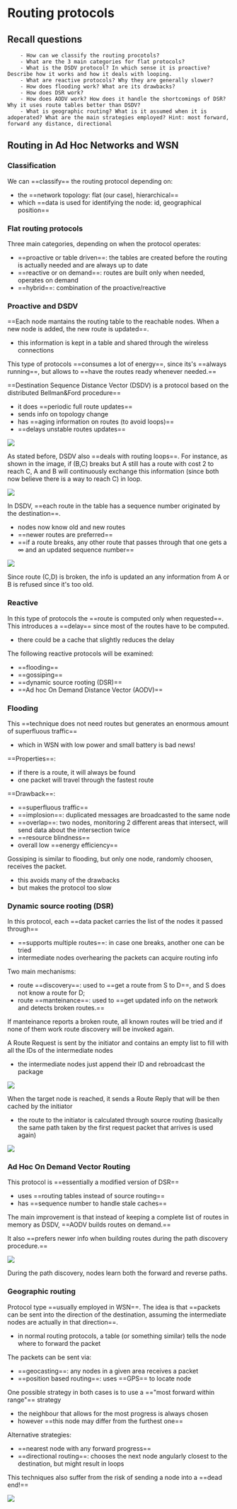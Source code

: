 # Routing protocols 

## Recall questions
        - How can we classify the routing procotols?
        - What are the 3 main categories for flat protocols?
        - What is the DSDV protocol? In which sense it is proactive? Describe how it works and how it deals with looping.
        - What are reactive protocols? Why they are generally slower?
        - How does flooding work? What are its drawbacks?
        - How does DSR work? 
        - How does AODV work? How does it handle the shortcomings of DSR? Why it uses route tables better than DSDV?
        - What is geographic routing? What is it assumed when it is adoperated? What are the main strategies employed? Hint: most forward, forward any distance, directional

## Routing in Ad Hoc Networks and WSN

### Classification

We can ==classify== the routing protocol depending on:
- the ==network topology: flat (our case), hierarchical==
- which ==data is used for identifying the node: id, geographical position== 

### Flat routing protocols

Three main categories, depending on when the protocol operates:
- ==proactive or table driven==: the tables are created before the routing is actually needed and are always up to date
- ==reactive or on demand==: routes are built only when needed, operates on demand
- ==hybrid==: combination of the proactive/reactive

### Proactive and DSDV

==Each node mantains the routing table to the reachable nodes. When a new node is added, the new route is updated==.
- this information is kept in a table and shared through the wireless connections

This type of protocols ==consumes a lot of energy==, since its's ==always running==, but allows to ==have the routes ready whenever needed.==

==Destination Sequence Distance Vector (DSDV) is a protocol based on the distributed Bellman&Ford procedure==
- it does ==periodic full route updates==
- sends info on topology change
- has ==aging information on routes (to avoid loops)==
- ==delays unstable routes updates==

![](../../../static/AN/DSDV.png)

As stated before, DSDV also ==deals with routing loops==. For instance, as shown in the image, if (B,C) breaks but A still has a route with cost 2 to reach C, A and B will continuously exchange this information (since both now believe there is a way to reach C) in loop.

![](../../../static/AN/routingloop.png)

In DSDV, ==each route in the table has a sequence number originated by the destination==.
- nodes now know old and new routes
- ==newer routes are preferred==
- ==if a route breaks, any other route that passes through that one gets a $\infty$ and an updated sequence number== 

![](../../../static/AN/DSDVup.png)

Since route (C,D) is broken, the info is updated an any information from A or B is refused since it's too old.

### Reactive 

In this type of protocols the ==route is computed only when requested==. This introduces a ==delay== since most of the routes have to be computed.
- there could be a cache that slightly reduces the delay

The following reactive protocols will be examined:
- ==flooding==
- ==gossiping==
- ==dynamic source rooting (DSR)==
- ==Ad hoc On Demand Distance Vector (AODV)==

### Flooding

This ==technique does not need routes but generates an enormous amount of superfluous traffic==
- which in WSN with low power and small battery is bad news!

==Properties==:
- if there is a route, it will always be found
- one packet will travel through the fastest route

==Drawback==:
- ==superfluous traffic==
- ==implosion==: duplicated messages are broadcasted to the same node
- ==overlap==: two nodes, monitoring 2 different areas that intersect, will send data about the intersection twice
- ==resource blindness==
- overall low ==energy efficiency==

Gossiping is similar to flooding, but only one node, randomly choosen, receives the packet.
- this avoids many of the drawbacks
- but makes the protocol too slow

### Dynamic source rooting (DSR)

In this protocol, each ==data packet carries the list of the nodes it passed through==
- ==supports multiple routes==: in case one breaks, another one can be tried
- intermediate nodes overhearing the packets can acquire routing info

Two main mechanisms:
- route ==discovery==: used to ==get a route from S to D==, and S does not know a route for D;
- route ==manteinance==: used to ==get updated info on the network and detects broken routes.== 

If manteinance reports a broken route, all known routes will be tried and if none of them work route discovery 
will be invoked again.

A Route Request is sent by the initiator and contains an empty list to fill with all the IDs of the intermediate nodes
- the intermediate nodes just append their ID and rebroadcast the package 

![](../../../static/AN/dsr1.png)

When the target node is reached, it sends a Route Reply that will be then cached by the initiator
- the route to the initiator is calculated through source routing (basically the same path taken by the first request packet that arrives is used again)

![](../../../static/AN/dsr2.png)

### Ad Hoc On Demand Vector Routing

This protocol is ==essentially a modified version of DSR==
- uses ==routing tables instead of source routing==
- has ==sequence number to handle stale caches==

The main improvement is that instead of keeping a complete list of routes in memory as DSDV, ==AODV builds routes on demand.==

It also ==prefers newer info when building routes during the path discovery procedure.==

![](../../../static/AN/AODV.png)

During the path discovery, nodes learn both the forward and reverse paths.


### Geographic routing

Protocol type ==usually employed in WSN==. The idea is that ==packets can be sent into the direction of the destination,
assuming the intermediate nodes are actually in that direction==.
- in normal routing protocols, a table (or something similar) tells the node where to forward the packet

The packets can be sent via:
- ==geocasting==: any nodes in a given area receives a packet
- ==position based routing==: uses ==GPS== to locate node

One possible strategy in both cases is to use a =="most forward within range"== strategy
- the neighbour that allows for the most progress is always chosen
- however ==this node may differ from the furthest one==

Alternative strategies:
- ==nearest node with any forward progress==
- ==directional routing==: chooses the next node angularly closest to the destination, but might result in loops

This techniques also suffer from the risk of sending a node into a ==dead end!==

![](../../../static/AN/deadend.png)